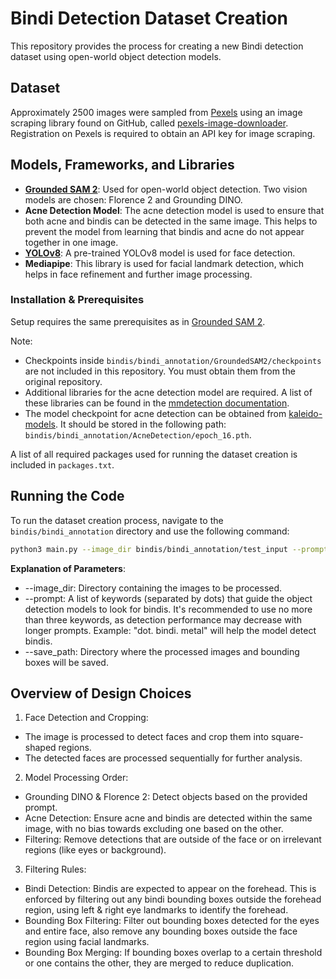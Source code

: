 # Bindi Detection Dataset Creation

This repository provides the process for creating a new Bindi detection dataset using open-world object detection models.

## Dataset

Approximately 2500 images were sampled from [Pexels](https://www.pexels.com/de-de/suche/bindis/) using an image scraping library found on GitHub, called [pexels-image-downloader](https://github.com/AguilarLagunasArturo/pexels-image-downloader). Registration on Pexels is required to obtain an API key for image scraping.

## Models, Frameworks, and Libraries

- **[Grounded SAM 2](https://github.com/IDEA-Research/Grounded-SAM-2)**: Used for open-world object detection. Two vision models are chosen: Florence 2 and Grounding DINO.
- **Acne Detection Model**: The acne detection model is used to ensure that both acne and bindis can be detected in the same image. This helps to prevent the model from learning that bindis and acne do not appear together in one image.
- **[YOLOv8](https://huggingface.co/arnabdhar/YOLOv8-Face-Detection)**: A pre-trained YOLOv8 model is used for face detection.
- **Mediapipe**: This library is used for facial landmark detection, which helps in face refinement and further image processing.

### Installation & Prerequisites

Setup requires the same prerequisites as in [Grounded SAM 2](https://github.com/IDEA-Research/Grounded-SAM-2?tab=readme-ov-file#installation). 

Note:
- Checkpoints inside `bindis/bindi_annotation/GroundedSAM2/checkpoints` are not included in this repository. You must obtain them from the original repository.
- Additional libraries for the acne detection model are required. A list of these libraries can be found in the [mmdetection documentation](https://mmdetection.readthedocs.io/en/latest/get_started.html#installation).
- The model checkpoint for acne detection can be obtained from [kaleido-models](https://github.com/remove-bg/kaleido-models). It should be stored in the following path: `bindis/bindi_annotation/AcneDetection/epoch_16.pth`.

A list of all required packages used for running the dataset creation is included in `packages.txt`.

## Running the Code

To run the dataset creation process, navigate to the `bindis/bindi_annotation` directory and use the following command:

```bash
python3 main.py --image_dir bindis/bindi_annotation/test_input --prompt "dot. bindi. metal" --save_path bindis/bindi_annotation/test_output
```

**Explanation of Parameters**:

- --image_dir: Directory containing the images to be processed.
- --prompt: A list of keywords (separated by dots) that guide the object detection models to look for bindis. It's recommended to use no more than three keywords, as detection performance may decrease with longer prompts.
Example: "dot. bindi. metal" will help the model detect bindis.
- --save_path: Directory where the processed images and bounding boxes will be saved.

## Overview of Design Choices

1. Face Detection and Cropping:
- The image is processed to detect faces and crop them into square-shaped regions.
- The detected faces are processed sequentially for further analysis.

2. Model Processing Order:
- Grounding DINO & Florence 2: Detect objects based on the provided prompt.
- Acne Detection: Ensure acne and bindis are detected within the same image, with no bias towards excluding one based on the other.
- Filtering: Remove detections that are outside of the face or on irrelevant regions (like eyes or background).

3. Filtering Rules:
- Bindi Detection: Bindis are expected to appear on the forehead. This is enforced by filtering out any bindi bounding boxes outside the forehead region, using left & right eye landmarks to identify the forehead.
- Bounding Box Filtering: Filter out bounding boxes detected for the eyes and entire face, also remove any bounding boxes outside the face region using facial landmarks.
- Bounding Box Merging: If bounding boxes overlap to a certain threshold or one contains the other, they are merged to reduce duplication.

